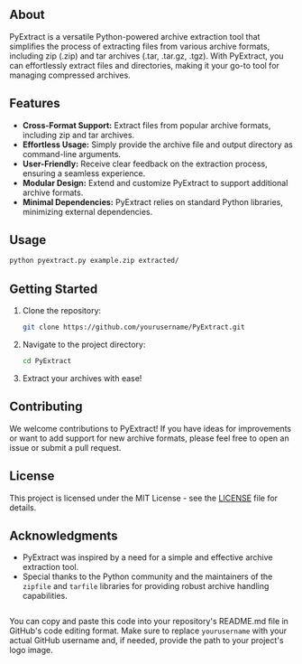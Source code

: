 
## About

PyExtract is a versatile Python-powered archive extraction tool that simplifies the process of extracting files from various archive formats, including zip (.zip) and tar archives (.tar, .tar.gz, .tgz). With PyExtract, you can effortlessly extract files and directories, making it your go-to tool for managing compressed archives.

## Features

- **Cross-Format Support:** Extract files from popular archive formats, including zip and tar archives.
- **Effortless Usage:** Simply provide the archive file and output directory as command-line arguments.
- **User-Friendly:** Receive clear feedback on the extraction process, ensuring a seamless experience.
- **Modular Design:** Extend and customize PyExtract to support additional archive formats.
- **Minimal Dependencies:** PyExtract relies on standard Python libraries, minimizing external dependencies.

## Usage

```bash
python pyextract.py example.zip extracted/
```

## Getting Started

1. Clone the repository:

   ```bash
   git clone https://github.com/yourusername/PyExtract.git
   ```

2. Navigate to the project directory:

   ```bash
   cd PyExtract
   ```

3. Extract your archives with ease!

## Contributing

We welcome contributions to PyExtract! If you have ideas for improvements or want to add support for new archive formats, please feel free to open an issue or submit a pull request.

## License

This project is licensed under the MIT License - see the [LICENSE](LICENSE) file for details.

## Acknowledgments

- PyExtract was inspired by a need for a simple and effective archive extraction tool.
- Special thanks to the Python community and the maintainers of the `zipfile` and `tarfile` libraries for providing robust archive handling capabilities.
```
```

You can copy and paste this code into your repository's README.md file in GitHub's code editing format. Make sure to replace `yourusername` with your actual GitHub username and, if needed, provide the path to your project's logo image.

